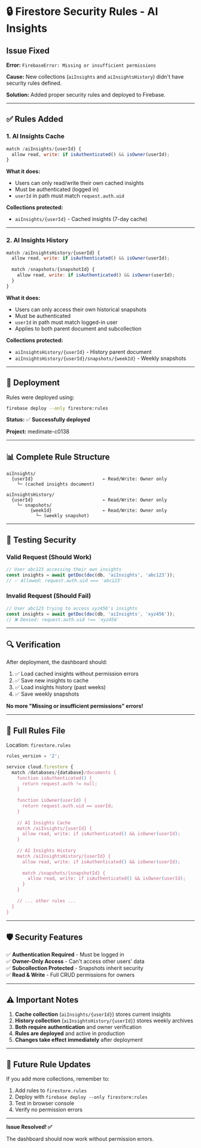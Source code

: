 # 🔒 Firestore Security Rules - AI Insights

## Issue Fixed

**Error:** `FirebaseError: Missing or insufficient permissions`

**Cause:** New collections (`aiInsights` and `aiInsightsHistory`) didn't have security rules defined.

**Solution:** Added proper security rules and deployed to Firebase.

---

## ✅ Rules Added

### 1. AI Insights Cache

```javascript
match /aiInsights/{userId} {
  allow read, write: if isAuthenticated() && isOwner(userId);
}
```

**What it does:**
- Users can only read/write their own cached insights
- Must be authenticated (logged in)
- `userId` in path must match `request.auth.uid`

**Collections protected:**
- `aiInsights/{userId}` - Cached insights (7-day cache)

---

### 2. AI Insights History

```javascript
match /aiInsightsHistory/{userId} {
  allow read, write: if isAuthenticated() && isOwner(userId);
  
  match /snapshots/{snapshotId} {
    allow read, write: if isAuthenticated() && isOwner(userId);
  }
}
```

**What it does:**
- Users can only access their own historical snapshots
- Must be authenticated
- `userId` in path must match logged-in user
- Applies to both parent document and subcollection

**Collections protected:**
- `aiInsightsHistory/{userId}` - History parent document
- `aiInsightsHistory/{userId}/snapshots/{weekId}` - Weekly snapshots

---

## 🚀 Deployment

Rules were deployed using:

```bash
firebase deploy --only firestore:rules
```

**Status:** ✅ **Successfully deployed**

**Project:** medimate-c0138

---

## 📊 Complete Rule Structure

```
aiInsights/
  {userId}                          ← Read/Write: Owner only
    └─ (cached insights document)

aiInsightsHistory/
  {userId}                          ← Read/Write: Owner only
    └─ snapshots/
         {weekId}                   ← Read/Write: Owner only
           └─ (weekly snapshot)
```

---

## 🧪 Testing Security

### Valid Request (Should Work)

```javascript
// User abc123 accessing their own insights
const insights = await getDoc(doc(db, 'aiInsights', 'abc123'));
// ✅ Allowed: request.auth.uid === 'abc123'
```

### Invalid Request (Should Fail)

```javascript
// User abc123 trying to access xyz456's insights
const insights = await getDoc(doc(db, 'aiInsights', 'xyz456'));
// ❌ Denied: request.auth.uid !== 'xyz456'
```

---

## 🔍 Verification

After deployment, the dashboard should:

1. ✅ Load cached insights without permission errors
2. ✅ Save new insights to cache
3. ✅ Load insights history (past weeks)
4. ✅ Save weekly snapshots

**No more "Missing or insufficient permissions" errors!**

---

## 📝 Full Rules File

Location: `firestore.rules`

```javascript
rules_version = '2';

service cloud.firestore {
  match /databases/{database}/documents {
    function isAuthenticated() {
      return request.auth != null;
    }
    
    function isOwner(userId) {
      return request.auth.uid == userId;
    }
    
    // AI Insights Cache
    match /aiInsights/{userId} {
      allow read, write: if isAuthenticated() && isOwner(userId);
    }
    
    // AI Insights History
    match /aiInsightsHistory/{userId} {
      allow read, write: if isAuthenticated() && isOwner(userId);
      
      match /snapshots/{snapshotId} {
        allow read, write: if isAuthenticated() && isOwner(userId);
      }
    }
    
    // ... other rules ...
  }
}
```

---

## 🛡️ Security Features

✅ **Authentication Required** - Must be logged in  
✅ **Owner-Only Access** - Can't access other users' data  
✅ **Subcollection Protected** - Snapshots inherit security  
✅ **Read & Write** - Full CRUD permissions for owners  

---

## ⚠️ Important Notes

1. **Cache collection** (`aiInsights/{userId}`) stores current insights
2. **History collection** (`aiInsightsHistory/{userId}`) stores weekly archives
3. **Both require authentication** and owner verification
4. **Rules are deployed** and active in production
5. **Changes take effect immediately** after deployment

---

## 🔄 Future Rule Updates

If you add more collections, remember to:

1. Add rules to `firestore.rules`
2. Deploy with `firebase deploy --only firestore:rules`
3. Test in browser console
4. Verify no permission errors

---

**Issue Resolved! ✅**

The dashboard should now work without permission errors.
